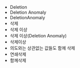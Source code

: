 ﻿- Deletion
- Deletion Anomaly
- DeletionAnomaly
- 삭제
- 삭제 이상
- 삭제 이상(Deletion Anomaly)
- 삭제이상
- 의도와는 상관없는 값들도 함께 삭제
- 연쇄삭제
- 함께삭제
